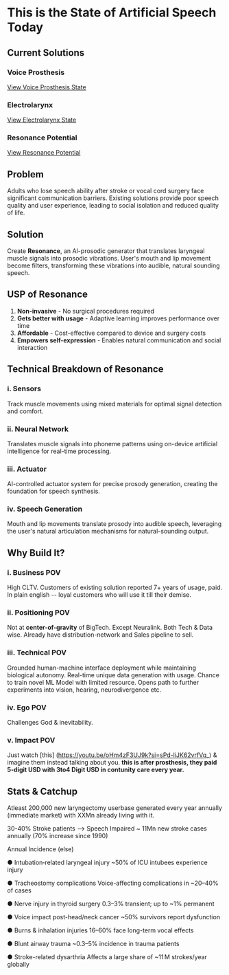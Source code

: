 # This is the State of Artificial Speech Today

## Current Solutions

### Voice Prosthesis
[View Voice Prosthesis State](https://drive.google.com/file/d/1EjtT3OkSbqxznwgjxbiLoBjMxN2qiCe1/view?usp=drivesdk)

### Electrolarynx
[View Electrolarynx State](https://drive.google.com/file/d/1EczeOOBIwngx5oHyzh7eK3IvV_FUtL4N/view?usp=drivesdk)

### Resonance Potential
[View Resonance Potential](https://drive.google.com/file/d/1EgorI2azDlFgtXu3mQayFJLDJ2fJesm9/view?usp=drivesdk)

## Problem

Adults who lose speech ability after stroke or vocal cord surgery face significant communication barriers. Existing solutions provide poor speech quality and user experience, leading to social isolation and reduced quality of life.

## Solution

Create **Resonance**, an AI-prosodic generator that translates laryngeal muscle signals into prosodic vibrations. User's mouth and lip movement become filters, transforming these vibrations into audible, natural sounding speech.

## USP of Resonance

1. **Non-invasive** - No surgical procedures required
2. **Gets better with usage** - Adaptive learning improves performance over time
3. **Affordable** - Cost-effective compared to device and surgery costs
4. **Empowers self-expression** - Enables natural communication and social interaction

## Technical Breakdown of Resonance

### i. Sensors
Track muscle movements using mixed materials for optimal signal detection and comfort.

### ii. Neural Network
Translates muscle signals into phoneme patterns using on-device artificial intelligence for real-time processing.

### iii. Actuator
AI-controlled actuator system for precise prosody generation, creating the foundation for speech synthesis.

### iv. Speech Generation
Mouth and lip movements translate prosody into audible speech, leveraging the user's natural articulation mechanisms for natural-sounding output.


## Why Build It?

### i. Business POV
High CLTV. Customers of existing solution reported 7+ years of usage, paid. In plain english -- loyal customers who will use it till their demise.


### ii. Positioning POV
Not at **center-of-gravity** of BigTech. Except Neuralink. Both Tech & Data wise. Already have distribution-network and Sales pipeline to sell.

### iii. Technical POV
Grounded human-machine interface deployment while maintaining biological autonomy. Real-time unique data generation with usage. Chance to train novel ML Model with limited resource. Opens path to further experiments into vision, hearing, neurodivergence etc. 

### iv. Ego POV
Challenges God & inevitability.

### v. Impact POV

Just watch [this] (https://youtu.be/oHm4zF3UJ9k?si=sPd-liJK62vrfVq_) & imagine them instead talking about you. **this is after prosthesis, they paid 5-digit USD with 3to4 Digit USD in contunity care every year.**


## Stats & Catchup

Atleast 200,000 new laryngectomy userbase generated every year annually (immediate market) with XXMn already living with it. 

30-40% Stroke patients --> Speech Impaired
~ 11Mn new stroke cases annually (70% increase since 1990)

Annual Incidence (else)

● Intubation‑related laryngeal injury	~50% of ICU intubees experience injury

● Tracheostomy complications	Voice-affecting complications in ~20–40% of cases

● Nerve injury in thyroid surgery	0.3–3% transient; up to ~1% permanent

● Voice impact post-head/neck cancer	~50% survivors report dysfunction

● Burns & inhalation injuries	16–60% face long-term vocal effects

● Blunt airway trauma	~0.3–5% incidence in trauma patients

● Stroke-related dysarthria	Affects a large share of ~11 M strokes/year globally


